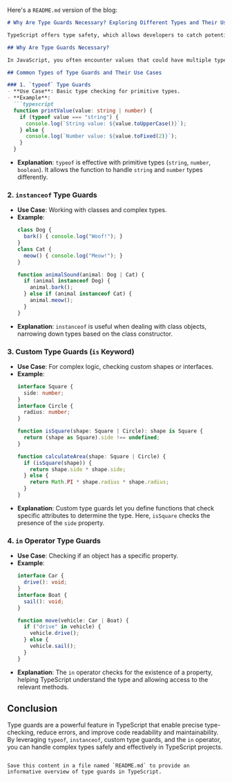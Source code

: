 Here's a `README.md` version of the blog:

```markdown
# Why Are Type Guards Necessary? Exploring Different Types and Their Use Cases

TypeScript offers type safety, which allows developers to catch potential issues early by explicitly defining types. However, as your code becomes more complex, you might need to work with values that could be of different types. This is where type guards come into play. Type guards ensure predictable code behavior by narrowing down types at runtime, enabling TypeScript to infer the exact type. Let's explore why type guards are essential and examine some common types and use cases.

## Why Are Type Guards Necessary?

In JavaScript, you often encounter values that could have multiple types, like a function that returns either a `string` or `number`. Without type guards, TypeScript wouldn’t be able to determine the exact type, leading to potential runtime errors and incorrect behavior. Type guards allow you to check the type of a value at runtime, helping TypeScript to narrow types and provide more accurate type-checking.

## Common Types of Type Guards and Their Use Cases

### 1. `typeof` Type Guards
- **Use Case**: Basic type checking for primitive types.
- **Example**:
  ```typescript
  function printValue(value: string | number) {
    if (typeof value === "string") {
      console.log(`String value: ${value.toUpperCase()}`);
    } else {
      console.log(`Number value: ${value.toFixed(2)}`);
    }
  }
  ```
- **Explanation**: `typeof` is effective with primitive types (`string`, `number`, `boolean`). It allows the function to handle `string` and `number` types differently.

### 2. `instanceof` Type Guards
- **Use Case**: Working with classes and complex types.
- **Example**:
  ```typescript
  class Dog {
    bark() { console.log("Woof!"); }
  }
  class Cat {
    meow() { console.log("Meow!"); }
  }

  function animalSound(animal: Dog | Cat) {
    if (animal instanceof Dog) {
      animal.bark();
    } else if (animal instanceof Cat) {
      animal.meow();
    }
  }
  ```
- **Explanation**: `instanceof` is useful when dealing with class objects, narrowing down types based on the class constructor.

### 3. Custom Type Guards (`is` Keyword)
- **Use Case**: For complex logic, checking custom shapes or interfaces.
- **Example**:
  ```typescript
  interface Square {
    side: number;
  }
  interface Circle {
    radius: number;
  }

  function isSquare(shape: Square | Circle): shape is Square {
    return (shape as Square).side !== undefined;
  }

  function calculateArea(shape: Square | Circle) {
    if (isSquare(shape)) {
      return shape.side * shape.side;
    } else {
      return Math.PI * shape.radius * shape.radius;
    }
  }
  ```
- **Explanation**: Custom type guards let you define functions that check specific attributes to determine the type. Here, `isSquare` checks the presence of the `side` property.

### 4. `in` Operator Type Guards
- **Use Case**: Checking if an object has a specific property.
- **Example**:
  ```typescript
  interface Car {
    drive(): void;
  }
  interface Boat {
    sail(): void;
  }

  function move(vehicle: Car | Boat) {
    if ("drive" in vehicle) {
      vehicle.drive();
    } else {
      vehicle.sail();
    }
  }
  ```
- **Explanation**: The `in` operator checks for the existence of a property, helping TypeScript understand the type and allowing access to the relevant methods.

## Conclusion

Type guards are a powerful feature in TypeScript that enable precise type-checking, reduce errors, and improve code readability and maintainability. By leveraging `typeof`, `instanceof`, custom type guards, and the `in` operator, you can handle complex types safely and effectively in TypeScript projects.
``` 

Save this content in a file named `README.md` to provide an informative overview of type guards in TypeScript.